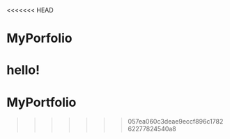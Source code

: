 <<<<<<< HEAD
# MyPorfolio
hello!
=======
# MyPortfolio
>>>>>>> 057ea060c3deae9eccf896c178262277824540a8
